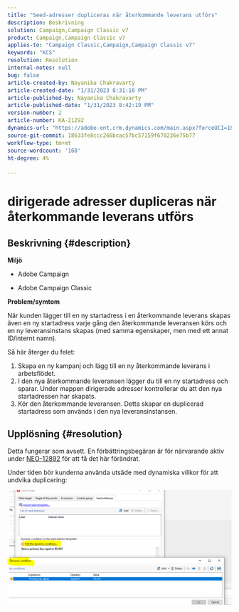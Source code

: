 ```yaml
---
title: "Seed-adresser dupliceras när återkommande leverans utförs"
description: Beskrivning
solution: Campaign,Campaign Classic v7
product: Campaign,Campaign Classic v7
applies-to: "Campaign Classic,Campaign,Campaign Classic v7"
keywords: "KCS"
resolution: Resolution
internal-notes: null
bug: false
article-created-by: Nayanika Chakravarty
article-created-date: "1/31/2023 8:31:10 PM"
article-published-by: Nayanika Chakravarty
article-published-date: "1/31/2023 8:42:19 PM"
version-number: 2
article-number: KA-21292
dynamics-url: "https://adobe-ent.crm.dynamics.com/main.aspx?forceUCI=1&pagetype=entityrecord&etn=knowledgearticle&id=4ac7df2e-a6a1-ed11-aad1-6045bd0063aa"
source-git-commit: 18633fe8ccc266bcac57bc57159f670236e75b77
workflow-type: tm+mt
source-wordcount: '168'
ht-degree: 4%

---
```


# dirigerade adresser dupliceras när återkommande leverans utförs

## Beskrivning {#description}


<b>Miljö</b>

- Adobe Campaign

- Adobe Campaign Classic

<b>Problem/symtom</b>

När kunden lägger till en ny startadress i en återkommande leverans skapas även en ny startadress varje gång den återkommande leveransen körs och en ny leveransinstans skapas (med samma egenskaper, men med ett annat ID/internt namn).

Så här återger du felet:

1. Skapa en ny kampanj och lägg till en ny återkommande leverans i arbetsflödet.
2. I den nya återkommande leveransen lägger du till en ny startadress och sparar. Under mappen dirigerade adresser kontrollerar du att den nya startadressen har skapats.
3. Kör den återkommande leveransen. Detta skapar en duplicerad startadress som används i den nya leveransinstansen.



## Upplösning {#resolution}


Detta fungerar som avsett. En förbättringsbegäran är för närvarande aktiv under [NEO-12892](https://jira.corp.adobe.com/browse/NEO-12892) för att få det här förändrat.

Under tiden bör kunderna använda utsäde med dynamiska villkor för att undvika duplicering:

![](assets/83cc65a7-329b-ed11-aad1-6045bd006ce9.png)
